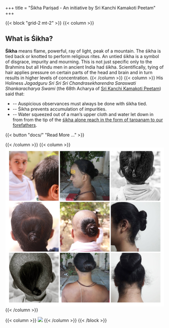 +++
title = "Śikha Pariṣad - An initiative by Sri Kanchi Kamakoti Peetam"
+++

{{< block "grid-2 mt-2" >}}
{{< column >}}

## What is Śikha?

**Śikha** means flame, powerful, ray of light, peak of a mountain. The śikha is tied back or knotted to perform religious rites. An untied śikha is a symbol of disgrace, impurity and mourning. This is not just specific only to the Brahmins but all Hindu men in ancient India had śikha. Scientifically, tying of hair applies pressure on certain parts of the head and brain and in turn results in higher levels of concentration.
{{< /column >}}
{{< column >}}
His Holiness *Jagadguru Sri Sri Sri Chandrasekharendra Saraswati Shankaracharya Swami* (the 68th Acharya of [Sri Kanchi Kamakoti Peetam](http://kamakoti.org/)) said that:

- -- Auspicious observances must always be done with śikha tied.
- -- Śikha prevents accumulation of impurities.
- -- Water squeezed out of a man’s upper cloth and water let down in from from the tip of the [śikha alone reach in the form of tarpanam to our forefathers](https://shikhaparishath.wordpress.com/daily-sikha-mantra/).

{{< button "docs/" "Read More ..." >}}

{{< /column >}}
{{< column >}}
![](/images/homecollage.jpg)
{{< /column >}}

{{< column >}}
![](/images/homecollage2.jpg)
{{< /column >}}
{{< /block >}}

